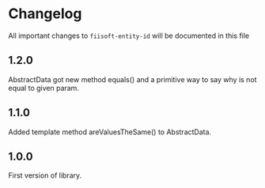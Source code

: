 # Changelog

All important changes to `fiisoft-entity-id` will be documented in this file

## 1.2.0

AbstractData got new method equals() and a primitive way to say why is not equal to given param. 

## 1.1.0

Added template method areValuesTheSame() to AbstractData.

## 1.0.0

First version of library.
